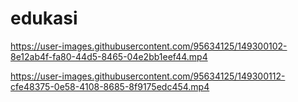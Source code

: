 # edukasi

https://user-images.githubusercontent.com/95634125/149300102-8e12ab4f-fa80-44d5-8465-04e2bb1eef44.mp4



https://user-images.githubusercontent.com/95634125/149300112-cfe48375-0e58-4108-8685-8f9175edc454.mp4


